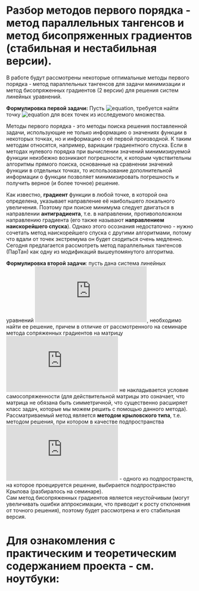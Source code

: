 # Разбор методов первого порядка - метод параллельных тангенсов и метод бисопряженных градиентов (стабильная и нестабильная версии).

В работе будут рассмотрены некоторые оптимальные методы первого порядка - метод параллельных тангенсов для задачи минимизации и метод бисопряженных градиентов (2 версии) для решения систем линейных уравнений.  

**Формулировка первой задачи:** Пусть ![equation](https://latex.codecogs.com/gif.latex?f(x):&space;K&space;\rightarrow&space;\mathbb{R}), требуется найти точку ![equation](https://latex.codecogs.com/gif.latex?x^*&space;\in&space;K:&space;f(x)&space;\geq&space;f(x^*)) для всех точек из исследуемого множества.  

Методы первого порядка - это методы поиска решения поставленной задачи, использующие не только информацию о значениях функции в некоторых точках, но и информацию о её первой производной. К таким методам относятся, например, вариации градиентного спуска. Если в методах нулевого порядка при вычислении значений минимизируемой
функции неизбежно возникают погрешности, к которым чувствительны алгоритмы прямого поиска, основанные на сравнении значений функции в отдельных точках, то использование дополнительной информации о функции позволяет минимизировать погрешность и получить верное (и более точное) решение.  

Как известно, **градиент** функции в любой точке, в которой она определена, указывает направление её наибольшего локального увеличения. Поэтому при поиске минимума следует двигаться в направлении **антиградиента**, т.е. в направлении, противоположном направлению градиента (его также называют **направлением наискорейшего спуска**). Однако этого осознания недостаточно - нужно сочетать метод наискорейшего спуска с другими алгоритмами, потому что вдали от точек экстремума он будет сходиться очень медленно. Сегодня предлагается рассмотреть метод параллельных тангенсов (ПарТан) как одну из модификаций вышеупомянутого алгоритма.

**Формулировка второй задачи**: пусть дана система линейных уравнений ![equation](https://latex.codecogs.com/gif.latex?Ax&space;=&space;b), необходимо найти ее решение, причем в отличие от рассмотренного на семинаре метода сопряженных градиентов на матрицу ![equation](https://latex.codecogs.com/gif.latex?A) не накладывается условие самосопряженности (для действительной матрицы это означает, что матрица не обязана быть симметричной, что существенно расширяет класс задач, которые мы можем решить с помощью данного метода). Рассматриваемый метод является **методом крыловского типа**, т.е. методом решения, при котором в качестве подпространства ![equation](https://latex.codecogs.com/gif.latex?K) - одного из подпространств, на которое проецируется решение, выбирается подпространство Крылова (разбиралось на семинаре).  
Сам метод бисопряженных градиентов является неустойчивым (могут увеличивать ошибки аппроксимации, что приводит к росту отклонения от точного решения), поэтому будет рассмотрена и его стабильная версия.  

# Для ознакомления с практическим и теоретическим содержанием проекта - см. ноутбуки:
